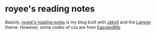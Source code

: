 # royee's reading notes

Basicly, [royee's reading notes](http://royee.github.io) is my blog built with [Jekyll](http://jekyllrb.com) and the [Lanyon](http://lanyon.getpoole.com/) theme. However, some codes of css are from [EasyandMe](http://easyandme.me)
